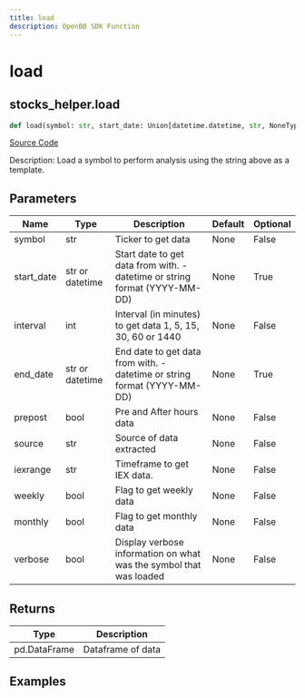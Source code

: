 ```yaml
---
title: load
description: OpenBB SDK Function
---
```


# load

## stocks_helper.load

```python title='openbb_terminal/stocks/stocks_helper.py'
def load(symbol: str, start_date: Union[datetime.datetime, str, NoneType], interval: int, end_date: Union[datetime.datetime, str, NoneType], prepost: bool, source: str, iexrange: str, weekly: bool, monthly: bool, verbose: bool) -> None:
```
[Source Code](https://github.com/OpenBB-finance/OpenBBTerminal/tree/main/openbb_terminal/stocks/stocks_helper.py#L218)

Description: Load a symbol to perform analysis using the string above as a template.

## Parameters

| Name | Type | Description | Default | Optional |
| ---- | ---- | ----------- | ------- | -------- |
| symbol | str | Ticker to get data | None | False |
| start_date | str or datetime | Start date to get data from with. - datetime or string format (YYYY-MM-DD) | None | True |
| interval | int | Interval (in minutes) to get data 1, 5, 15, 30, 60 or 1440 | None | False |
| end_date | str or datetime | End date to get data from with. - datetime or string format (YYYY-MM-DD) | None | True |
| prepost | bool | Pre and After hours data | None | False |
| source | str | Source of data extracted | None | False |
| iexrange | str | Timeframe to get IEX data. | None | False |
| weekly | bool | Flag to get weekly data | None | False |
| monthly | bool | Flag to get monthly data | None | False |
| verbose | bool | Display verbose information on what was the symbol that was loaded | None | False |

## Returns

| Type | Description |
| ---- | ----------- |
| pd.DataFrame | Dataframe of data |

## Examples

